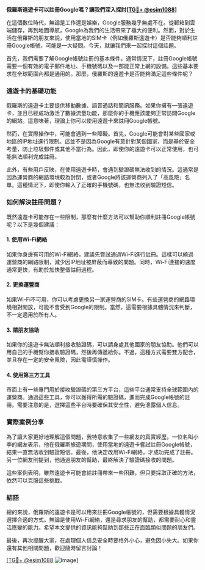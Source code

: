 **俄羅斯遠遊卡可以註冊Google嗎？讓我們深入探討[[TG💪+ @esim1088](https://t.me/s/esim1088)]**

在這個數位時代，無論是工作還是娛樂，Google服務幾乎無處不在。從郵箱到雲端儲存，再到地圖導航，Google為我們的生活帶來了極大的便利。然而，對於生活在俄羅斯的朋友來說，使用當地的SIM卡（例如俄羅斯遠遊卡）是否能夠順利註冊Google帳號，可能是一大疑問。今天，就讓我們來一起探討這個話題。

首先，我們需要了解Google帳號註冊的基本條件。通常情況下，註冊Google帳號需要一個有效的電子郵件地址、手機號碼以及一部能正常上網的設備。這些基本要求在全球範圍內都是通用的。那麼，俄羅斯的遠遊卡是否能夠滿足這些條件呢？

### 遠遊卡的基礎功能

俄羅斯的遠遊卡主要提供移動數據、語音通話和簡訊服務。如果你擁有一張遠遊卡，並且已經成功激活了數據流量功能，那麼你的手機應該能夠正常訪問Google的網站。這意味著，理論上你可以使用遠遊卡來註冊Google帳號。

然而，在實際操作中，可能會遇到一些障礙。首先，Google可能會對某些國家或地區的IP地址進行限制。這並不是因為Google有意針對某個國家，而是基於安全考量，防止垃圾郵件或其他不當行為。因此，即使你的遠遊卡可以正常使用，也可能無法順利完成註冊。

此外，有些用戶反映，在使用遠遊卡時，會遇到驗證碼無法收到的情況。這通常是因為運營商的網路環境較為封閉，或者Google將該運營商列入了「高風險」名單。這種情況下，即使你輸入了正確的手機號碼，也無法收到驗證短信。

### 如何解決註冊問題？

既然遠遊卡可能存在一些限制，那麼有什麼方法可以幫助你順利註冊Google帳號呢？以下是幾個建議：

#### 1. 使用Wi-Fi網絡

如果你身邊有可用的Wi-Fi網絡，建議先嘗試通過Wi-Fi進行註冊。這樣可以繞過運營商的網路限制，減少因IP地址被屏蔽而導致的問題。同時，Wi-Fi連接的速度通常更快，有助於加快整個註冊過程。

#### 2. 更換運營商

如果Wi-Fi不可用，你可以考慮更換另一家運營商的SIM卡。有些運營商的網路環境相對開放，可能不會受到Google的限制。當然，這需要根據具體情況來判斷，不一定適用於所有人。

#### 3. 請朋友協助

如果你的遠遊卡無法順利接收驗證碼，可以請身處其他國家的朋友協助。他們可以用自己的手機幫你接收驗證碼，然後再傳遞給你。不過，這種方式需要雙方配合，並且存在一定的安全風險，因此需謹慎操作。

#### 4. 使用第三方工具

市面上有一些專門用於接收驗證碼的第三方平台，這些平台通常支持全球範圍內的運營商。通過這些工具，你可以獲得所需的驗證碼，進而完成Google帳號的註冊。需要注意的是，選擇這些平台時要確保其安全性，避免泄露個人信息。

### 實際案例分享

為了讓大家更好地理解這個問題，我特意收集了一些網友的真實經歷。一位名叫小李的網友表示，他在俄羅斯旅遊期間，使用當地的遠遊卡嘗試註冊Google帳號，結果一直無法收到驗證短信。最後，他決定改用Wi-Fi網絡，才成功完成了註冊。另一位網友則提到，他通過朋友的幫助，最終解決了驗證碼接收的問題。

這些案例表明，雖然遠遊卡可能會給註冊帶來一些困難，但只要採取正確的方法，依然可以克服這些挑戰。

### 結語

總的來說，俄羅斯的遠遊卡是可以用來註冊Google帳號的，但需要根據具體情況選擇合適的方式。無論是使用Wi-Fi網絡，還是尋求朋友的幫助，都需要耐心和靈活應變的能力。希望本文提供的資訊能夠幫助到那些正在面臨類似問題的朋友們。

最後，再次提醒大家，在處理個人信息安全時要格外小心，避免因小失大。如果你還有其他相關問題，歡迎隨時留言討論！

[[TG💪+ @esim1088](https://t.me/s/esim1088) ![Image](https://i.postimg.cc/4NQfJmqS/Snipaste-2025-05-13-00-14-12.png)]
